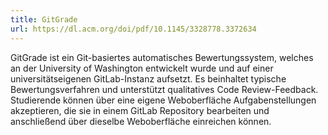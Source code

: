 ```yaml
---
title: GitGrade
url: https://dl.acm.org/doi/pdf/10.1145/3328778.3372634
---
```


GitGrade ist ein Git-basiertes automatisches Bewertungssystem, welches an der University of Washington entwickelt wurde und auf einer universitätseigenen GitLab-Instanz aufsetzt. Es beinhaltet typische Bewertungsverfahren und unterstützt qualitatives Code Review-Feedback. Studierende können über eine eigene Weboberfläche Aufgabenstellungen akzeptieren, die sie in einem GitLab Repository bearbeiten und anschließend über dieselbe Weboberfläche einreichen können.
